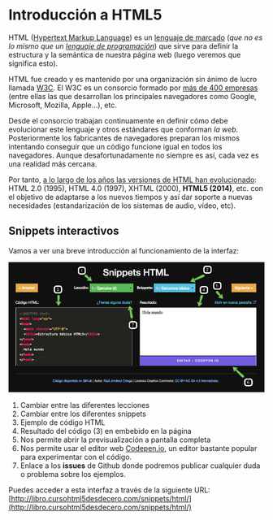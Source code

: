 # Introducción a HTML5

HTML ([Hypertext Markup Language](http://www.w3.org/html/)) es un [lenguaje de marcado](https://es.wikipedia.org/wiki/Lenguaje_de_marcado) (*que no es lo mismo que un [lenguaje de programación](https://es.wikipedia.org/wiki/Lenguaje_de_programaci%C3%B3n)*) que sirve para definir la estructura y la semántica de nuestra página web (luego veremos que significa esto). 

HTML fue creado y es mantenido por una organización sin ánimo de lucro llamada [W3C](http://www.w3.org/). El W3C es un consorcio formado por [más de 400 empresas](http://www.w3.org/Consortium/Member/List) (entre ellas las que desarrollan los principales navegadores como Google, Microsoft, Mozilla, Apple...), etc. 

Desde el consorcio trabajan continuamente en definir cómo debe evolucionar este lenguaje y otros estándares que conforman *la web*. Posteriormente los fabricantes de navegadores preparan los mismos intentando conseguir que un código funcione igual en todos los navegadores. Aunque desafortunadamente no siempre es así, cada vez es una realidad más cercana.

Por tanto, [a lo largo de los años las versiones de HTML han evolucionado](https://en.wikipedia.org/wiki/HTML#HTML_versions_timeline): HTML 2.0 (1995), HTML 4.0 (1997), XHTML (2000), **HTML5 (2014)**, etc. con el objetivo de adaptarse a los nuevos tiempos y así dar soporte a nuevas necesidades (estandarización de los sistemas de audio, vídeo, etc).

## Snippets interactivos
Vamos a ver una breve introducción al funcionamiento de la interfaz:

![Snippets HTML](../images/snippets_html.png)

1. Cambiar entre las diferentes lecciones
2. Cambiar entre los diferentes snippets
3. Ejemplo de código HTML
4. Resultado del código (3) en embebido en la página
5. Nos permite abrir la previsualización a pantalla completa
6. Nos permite usar el editor web [Codepen.io](http://codepen.io), un editor bastante popular para experimentar con el código.
7. Enlace a los **issues** de Github donde podremos publicar cualquier duda o problema sobre los ejemplos.


Puedes acceder a esta interfaz a través de la siguiente URL:
[http://libro.cursohtml5desdecero.com/snippets/html/](http://libro.cursohtml5desdecero.com/snippets/html/)
